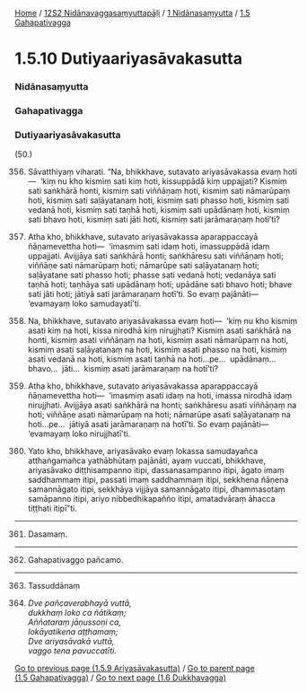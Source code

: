 
[Home](/) / [12S2 Nidānavaggasaṃyuttapāḷi](/tipitaka/12S2.md) / [1 Nidānasaṃyutta](/tipitaka/12S2/1.md) / [1.5 Gahapativagga](/tipitaka/12S2/1/1.5.md)

# 1.5.10 Dutiyaariyasāvakasutta

### Nidānasaṃyutta

### Gahapativagga

### Dutiyaariyasāvakasutta

(50.)

356. Sāvatthiyaṃ viharati. “Na, bhikkhave, sutavato ariyasāvakassa evaṃ hoti—  ‘kiṃ nu kho kismiṃ sati kiṃ hoti, kissuppādā kiṃ uppajjati? Kismiṃ sati saṅkhārā honti, kismiṃ sati viññāṇaṃ hoti, kismiṃ sati nāmarūpaṃ hoti, kismiṃ sati saḷāyatanaṃ hoti, kismiṃ sati phasso hoti, kismiṃ sati vedanā hoti, kismiṃ sati taṇhā hoti, kismiṃ sati upādānaṃ hoti, kismiṃ sati bhavo hoti, kismiṃ sati jāti hoti, kismiṃ sati jarāmaraṇaṃ hotī’ti?

357. Atha kho, bhikkhave, sutavato ariyasāvakassa aparappaccayā ñāṇamevettha hoti—  ‘imasmiṃ sati idaṃ hoti, imassuppādā idaṃ uppajjati. Avijjāya sati saṅkhārā honti; saṅkhāresu sati viññāṇaṃ hoti; viññāṇe sati nāmarūpaṃ hoti; nāmarūpe sati saḷāyatanaṃ hoti; saḷāyatane sati phasso hoti; phasse sati vedanā hoti; vedanāya sati taṇhā hoti; taṇhāya sati upādānaṃ hoti; upādāne sati bhavo hoti; bhave sati jāti hoti; jātiyā sati jarāmaraṇaṃ hotī’ti. So evaṃ pajānāti—  ‘evamayaṃ loko samudayatī’ti.

358. Na, bhikkhave, sutavato ariyasāvakassa evaṃ hoti—  ‘kiṃ nu kho kismiṃ asati kiṃ na hoti, kissa nirodhā kiṃ nirujjhati? Kismiṃ asati saṅkhārā na honti, kismiṃ asati viññāṇaṃ na hoti, kismiṃ asati nāmarūpaṃ na hoti, kismiṃ asati saḷāyatanaṃ na hoti, kismiṃ asati phasso na hoti, kismiṃ asati vedanā na hoti, kismiṃ asati taṇhā na hoti…pe…  upādānaṃ…  bhavo…  jāti…  kismiṃ asati jarāmaraṇaṃ na hotī’ti?

359. Atha kho, bhikkhave, sutavato ariyasāvakassa aparappaccayā ñāṇamevettha hoti—  ‘imasmiṃ asati idaṃ na hoti, imassa nirodhā idaṃ nirujjhati. Avijjāya asati saṅkhārā na honti; saṅkhāresu asati viññāṇaṃ na hoti; viññāṇe asati nāmarūpaṃ na hoti; nāmarūpe asati saḷāyatanaṃ na hoti…pe…  jātiyā asati jarāmaraṇaṃ na hotī’ti. So evaṃ pajānāti—  ‘evamayaṃ loko nirujjhatī’ti.

360. Yato kho, bhikkhave, ariyasāvako evaṃ lokassa samudayañca atthaṅgamañca yathābhūtaṃ pajānāti, ayaṃ vuccati, bhikkhave, ariyasāvako diṭṭhisampanno itipi, dassanasampanno itipi, āgato imaṃ saddhammaṃ itipi, passati imaṃ saddhammaṃ itipi, sekkhena ñāṇena samannāgato itipi, sekkhāya vijjāya samannāgato itipi, dhammasotaṃ samāpanno itipi, ariyo nibbedhikapañño itipi, amatadvāraṃ āhacca tiṭṭhati itipī”ti.

---

361. Dasamaṃ.



---

362. Gahapativaggo pañcamo.



---

363. Tassuddānaṃ



364. _Dve pañcaverabhayā vuttā,_  
_dukkhaṃ loko ca ñātikaṃ;_  
_Aññataraṃ jāṇussoṇi ca,_  
_lokāyatikena aṭṭhamaṃ;_  
_Dve ariyasāvakā vuttā,_  
_vaggo tena pavuccatīti._  


[Go to previous page (1.5.9 Ariyasāvakasutta)](/tipitaka/12S2/1/1.5/1.5.9.md) / [Go to parent page (1.5 Gahapativagga)](/tipitaka/12S2/1/1.5.md) / [Go to next page (1.6 Dukkhavagga)](/tipitaka/12S2/1/1.6.md)


